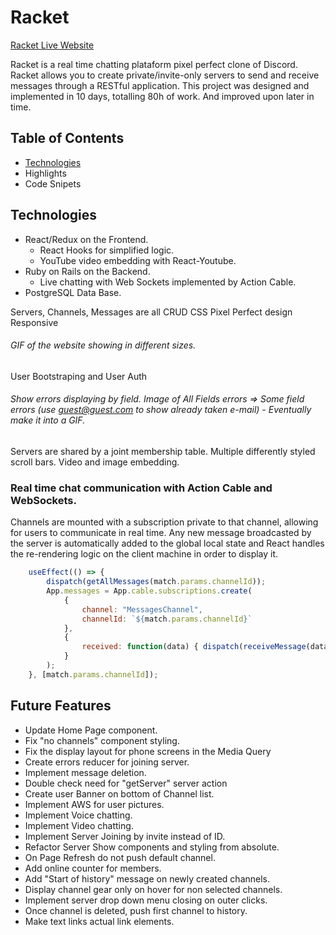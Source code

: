 # Racket

[Racket Live Website](https://racket-discord.herokuapp.com/)

Racket is a real time chatting plataform pixel perfect clone of Discord. Racket allows you to create private/invite-only servers to send and receive messages through a RESTful application.
This project was designed and implemented in 10 days, totalling 80h of work. And improved upon later in time.

## Table of Contents
* [Technologies](#technologies)
* Highlights
* Code Snipets


## Technologies
  * React/Redux on the Frontend.
    * React Hooks for simplified logic.
    * YouTube video embedding with React-Youtube.
  * Ruby on Rails on the Backend.
    * Live chatting with Web Sockets implemented by Action Cable.
  * PostgreSQL Data Base.
  
Servers, Channels, Messages are all CRUD
CSS Pixel Perfect design
Responsive
  ###### GIF of the website showing in different sizes.
User Bootstraping and User Auth
  ###### Show errors displaying by field. Image of All Fields errors => Some field errors (use guest@guest.com to show already taken e-mail) - Eventually make it into a GIF.
Servers are shared by a joint membership table.
Multiple differently styled scroll bars.
Video and image embedding.
### Real time chat communication with Action Cable and WebSockets.
Channels are mounted with a subscription private to that channel, allowing for users to communicate in real time. Any new message broadcasted by the server is automatically added to the global local state and React handles the re-rendering logic on the client machine in order to display it.
```JavaScript
    useEffect(() => {
        dispatch(getAllMessages(match.params.channelId));
        App.messages = App.cable.subscriptions.create(
            {
                channel: "MessagesChannel",
                channelId: `${match.params.channelId}`
            }, 
            {
                received: function(data) { dispatch(receiveMessage(data.message)); }
            }
        );
    }, [match.params.channelId]);
```

## Future Features
  * Update Home Page component.
  * Fix "no channels" component styling.
  * Fix the display layout for phone screens in the Media Query
  * Create errors reducer for joining server.
  * Implement message deletion.
  * Double check need for "getServer" server action
  * Create user Banner on bottom of Channel list.
  * Implement AWS for user pictures.
  * Implement Voice chatting.
  * Implement Video chatting.
  * Implement Server Joining by invite instead of ID.
  * Refactor Server Show components and styling from absolute.
  * On Page Refresh do not push default channel.
  * Add online counter for members.
  * Add "Start of history" message on newly created channels.
  * Display channel gear only on hover for non selected channels.
  * Implement server drop down menu closing on outer clicks.
  * Once channel is deleted, push first channel to history.
  * Make text links actual link elements.